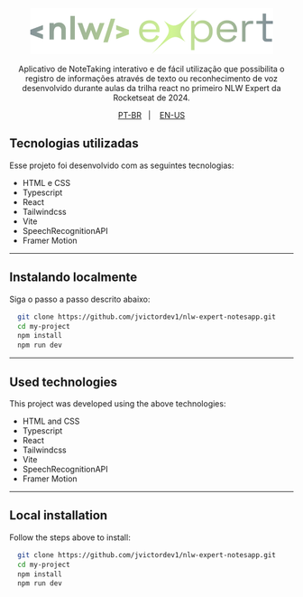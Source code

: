 <p align="center">
  <img src="https://github.com/jvictordev1/nlw-expert-notesapp/blob/main/public/logo.png"/>
</p>

<p align="center">
Aplicativo de NoteTaking interativo e de fácil utilização que possibilita o registro de informações através de texto ou reconhecimento de voz desenvolvido durante aulas da trilha react no primeiro NLW Expert da Rocketseat de 2024. <br/>
</p>

<p align="center">
  <a href="#tecnologias-utilizadas">PT-BR</a>&nbsp;&nbsp;&nbsp;|&nbsp;&nbsp;&nbsp;
  <a href="#used-technologies">EN-US</a>
</p>


## Tecnologias utilizadas


Esse projeto foi desenvolvido com as seguintes tecnologias:

- HTML e CSS
- Typescript
- React
- Tailwindcss
- Vite
- SpeechRecognitionAPI
- Framer Motion

---

## Instalando localmente

Siga o passo a passo descrito abaixo:

```bash
  git clone https://github.com/jvictordev1/nlw-expert-notesapp.git
  cd my-project
  npm install
  npm run dev
```

---

## Used technologies


This project was developed using the above technologies:

- HTML and CSS
- Typescript
- React
- Tailwindcss
- Vite
- SpeechRecognitionAPI
- Framer Motion

---

## Local installation

Follow the steps above to install:

```bash
  git clone https://github.com/jvictordev1/nlw-expert-notesapp.git
  cd my-project
  npm install
  npm run dev
```
